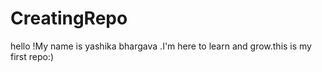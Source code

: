 # CreatingRepo
hello !My name is yashika bhargava .I'm here to learn and grow.this is my first repo:)
